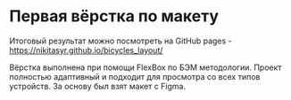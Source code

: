 # Первая вёрстка по макету
Итоговый результат можно посмотреть на GitHub pages - 
https://nikitasyr.github.io/bicycles_layout/

Вёрстка выполнена при помощи FlexBox по БЭМ методологии.
Проект полностью адаптивный и подходит для просмотра со всех типов устройств.
За основу был взят макет с Figma.
